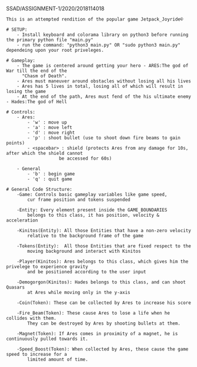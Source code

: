 SSAD/ASSIGNMENT-1/2020/2018114018

	This is an attempted rendition of the popular game Jetpack_Joyride©
	
	# SETUP:
		- Install keyboard and colorama library on python3 before running the primary python file "main.py"
		- run the command: "python3 main.py" OR "sudo python3 main.py" dependeing upon your root priveleges.

	# Gameplay:
		- The game is centered around getting your hero - ARES:The god of War till the end of the
		  "Chasm of Death".
		- Ares must maneuver around obstacles without losing all his lives
		- Ares has 5 lives in total, losing all of which will result in losing the game
		- At the end of the path, Ares must fend of the his ultimate enemy - Hades:The god of Hell

	# Controls:
		- Ares:
			- 'w' : move up
			- 'a' : move left
			- 'd' : move right
			- 'p' : shoot bullet (use to shoot down fire beams to gain points)
			- <spacebar> : shield (protects Ares from any damage for 10s, after which the shield cannot 
						be accessed for 60s)

		- General
			- 'b' : begin game
			- 'q' : quit game
		
	# General Code Structure:
		-Game: Controls basic gameplay variables like game speed, 
			cur frame position and tokens suspended

		-Entity: Every element present inside the GAME_BOUNDARIES 
			belongs to this class, it has position, velocity & acceleration

		-Kinitos(Entity): All those Entities that have a non-zero velocity 
			relative to the background frame of the game

		-Tokens(Entity):  All those Entities that are fixed respect to the 
			moving background and interact with Kinitos

		-Player(Kinitos): Ares belongs to this class, which gives him the privelege to experience gravity 
			and be positioned according to the user input

		-Demogorgon(Kinitos): Hades belongs to this class, and can shoot Quasars 
			at Ares while moving only in the y-axis

		-Coin(Token): These can be collected by Ares to increase his score

		-Fire_Beam(Token): These cause Ares to lose a life when he collides with them. 
			They can be destroyed by Ares by shooting bullets at them.

		-Magnet(Token): If Ares comes in proximity of a magnet, he is continuously pulled towards it.

		-Speed_Boost(Token): When collected by Ares, these cause the game speed to increase for a 
			limited amount of time.






			
